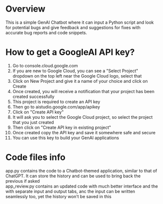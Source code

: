 # Overview
This is a simple GenAI Chatbot where it can input a Python script and look for potential bugs and give feedback and suggestions for fixes with accurate bug reports and code snippets.

# How to get a GoogleAI API key?
1) Go to console.cloud.google.com
2) If you are new to Google Cloud, you can see a "Select Project" dropdown on the top left near the Google Cloud logo, select that
3) Click on New Project and give it a name of your choice and click on Create
4) Once created, you will receive a notification that your project has been created successfully
5) This project is required to create an API key
6) Then go to aistudio.google.com/app/apikey
7) Click on "Create API key"
8) It will ask you to select the Google Cloud project, so select the project that you just created
9) Then click on "Create API key in existing project"
10) Once created copy the API key and save it somewhere safe and secure
11) You can use this key to build your GenAI applications

# Code files info
app.py contains the code to a Chatbot-themed application, similar to that of ChatGPT. It can store the history and can be used to bring back the previous if asked\
app_review.py contains an updated code with much better interface and the with separate input and output tabs, anc the input can be written seamlessly too, yet the history won't be saved in this
